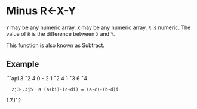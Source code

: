 <div style="display: none;">
  -
</div>






<h1 class="heading"><span class="name">Minus</span> <span class="command">R←X-Y</span></h1>



`Y` may be any numeric array. `X` may be any numeric array. `R` is numeric. The value of `R` is the difference between `X` and `Y`.


This function is also known as Subtract.

<h2 class="example">Example</h2>
```apl
      3 ¯2 4 0 - 2 1 ¯2 4
1 ¯3 6 ¯4
 
      2j3-.3j5  ⍝ (a+bi)-(c+di) = (a-c)+(b-d)i
1.7J¯2
```



